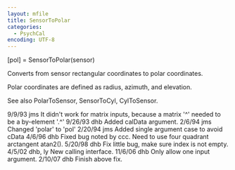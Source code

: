 ```yaml
---
layout: mfile
title: SensorToPolar
categories:
  - PsychCal
encoding: UTF-8
---
```


 [pol] = SensorToPolar(sensor)

 Converts from sensor rectangular coordinates to polar
 coordinates.

 Polar coordinates are defined as radius, azimuth, and elevation.

 See also PolarToSensor, SensorToCyl, CylToSensor.

 9/9/93 jms It didn't work for matrix inputs, because a
                matrix '^' needed to be a by-element '.^'
 9/26/93 dhb   Added calData argument.
 2/6/94  jms   Changed 'polar' to 'pol'
 2/20/94 jms   Added single argument case to avoid cData
 4/6/96  dhb    Fixed bug noted by ccc.  Need to use four quadrant
                arctangent atan2().
 5/20/98 dhb   Fix little bug, make sure index is not empty.
 4/5/02  dhb, ly  New calling interface.
 11/6/06 dhb   Only allow one input argument.
 2/10/07 dhb   Finish above fix.